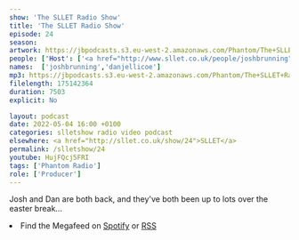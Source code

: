 ```yaml
---
show: 'The SLLET Radio Show'
title: 'The SLLET Radio Show'
episode: 24
season: 
artwork: https://jbpodcasts.s3.eu-west-2.amazonaws.com/Phantom/The+SLLET+Radio+Show/2021-09-27+-+SLLET+radio+square.png
people: ['Host': ['<a href="http://www.sllet.co.uk/people/joshbrunning">Josh Brunning</a>', '<a href="http://www.sllet.co.uk/people/danjellicoe">Dan Jellicoe</a>']]
names:  ['joshbrunning','danjellicoe']
mp3: https://jbpodcasts.s3.eu-west-2.amazonaws.com/Phantom/The+SLLET+Radio+Show/2022-05-04+-+24.mp3
filelength: 175142364
duration: 7503 
explicit: No

layout: podcast
date: 2022-05-04 16:00 +0100
categories: slletshow radio video podcast
elsewhere: <a href="http://sllet.co.uk/show/24">SLLET</a>
permalink: /slletshow/24
youtube: HujFQcj5FRI
tags: ['Phantom Radio']
role: ['Producer']
---
```


Josh and Dan are both back, and they've both been up to lots over the easter break...

<li>Find the Megafeed on <a href="https://open.spotify.com/show/1WGc6YCF3UfAL7E62gHLAS?si=eff5901deb8d498e">Spotify</a> or <a href="https://anchor.fm/s/849e58ac/podcast/rss">RSS</a></li>
